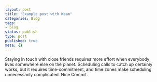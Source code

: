 ```yaml
---
layout: post
title: "Example post with Kaan"
categories: Blog
tags:
- blog
status: publish
type: post
published: true
meta: {}
---
```


Staying in touch with close friends requires more effort when everybody lives somewhere else on the planet. Scheduling calls to catch up certainly works, but it requires time-commitment, and time zones make scheduling unnecessarily complicated. Nice Commit.

